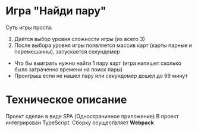 # Игра "Найди пару"

Суть игры проста:
1. Даётся выбор уровня сложности игры (их всего 3)
2. После выбора уровня игры появляется массив карт (карты парные и перемешанны), запускается секундомер
- Что бы выиграть нужно найти 1 пару карт (игра напишет сколько было затраченно времени на поиск пары)
- Проигрыш если не нашел пару или секундомер дошел до 99 минут

# Техническое описание

Проект сделан в виде SPA (Одностраничное приложение)
В проект интегрирован TypeScript.
Сборку осуществляет **Webpack**
